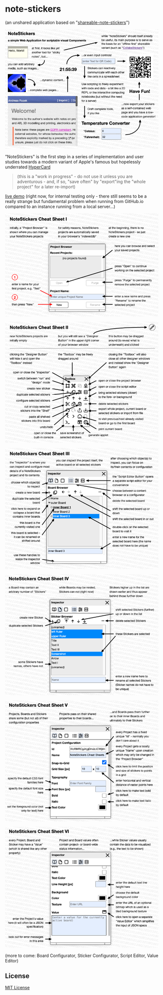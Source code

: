 # note-stickers #

(an unshared application based on "[shareable-note-stickers](https://github.com/rozek/shareable-note-stickers)")

![NoteStickers Screenshot](./NoteStickers-Screenshot.png)

"NoteStickers" is the first step in a series of implementation and user studies towards a modern variant of Apple's famous but hopelessly underrated [HyperCard](https://en.m.wikipedia.org/wiki/HyperCard)

> (this is a "work in progress" - do not use it unless you are adventurous - and, if so, "save often" by "export"ing the "whole project" for a later re-import)

[live demo](https://rozek.github.io/note-stickers/dist/) (right now, for internal testing only - there still seems to be a really strange but fundamental problem when running from GitHub.io compared to an instance running from a local server...)

![NoteStickers CheatSheet I](./NoteStickers_CheatSheet_I.png)

![NoteStickers CheatSheet II](./NoteStickers_CheatSheet_II.png)

![NoteStickers CheatSheet III](./NoteStickers_CheatSheet_III.png)

![NoteStickers CheatSheet IV](./NoteStickers_CheatSheet_IV.png)

![NoteStickers CheatSheet IV](./NoteStickers_CheatSheet_V.png)

![NoteStickers CheatSheet IV](./NoteStickers_CheatSheet_VI.png)

(more to come: Board Configurator, Sticker Configurator, Script Editor, Value Editor)


## License ##

[MIT License](LICENSE.md)
